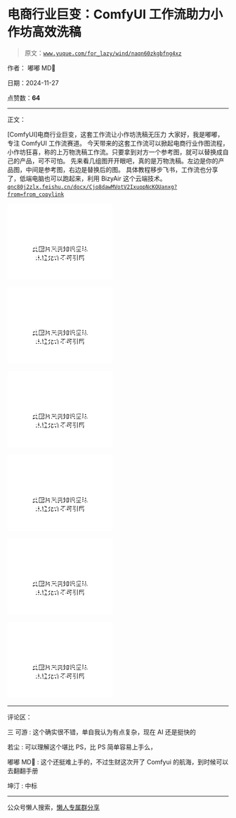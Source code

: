 # 电商行业巨变：ComfyUI 工作流助力小作坊高效洗稿

> 原文：[`www.yuque.com/for_lazy/wind/naqn60zkgbfng4xz`](https://www.yuque.com/for_lazy/wind/naqn60zkgbfng4xz)

作者： 嘟嘟 MD🔫

日期：2024-11-27

点赞数：**64**

* * *

正文：

[ComfyUI]电商行业巨变，这套工作流让小作坊洗稿无压力 大家好，我是嘟嘟，专注 ComfyUI 工作流赛道。​ ​
今天带来的这套工作流可以掀起电商行业作图流程，小作坊狂喜，称的上万物洗稿工作流。​ 只要拿到对方一个参考图，就可以替换成自己的产品，可不可怕。​ ​
先来看几组图开开眼吧，真的是万物洗稿。​ 左边是你的产品图，中间是参考图，右边是替换后的图。
具体教程移步飞书，工作流也分享了，低端电脑也可以跑起来，利用 BizyAir 这个云端技术。 [`qnc80j2zlx.feishu.cn/docx/Cjo8dawMVotV2IxuopNcKOUanxg?from=from_copylink`](https://qnc80j2zlx.feishu.cn/docx/Cjo8dawMVotV2IxuopNcKOUanxg?from=from_copylink)

![](img/0d8287773441a148d720c004d55b48cd.png "None")

![](img/8693164fa0e6c11e1dd54e3da71b494b.png "None")

![](img/22e69a9e716ac3129c5f45e6d45bc1c4.png "None")

![](img/2cc3f24feb3798d6d2262a05621ffcfe.png "None")

![](img/fb0b2817385a0ae1fc8bcff478f824ec.png "None")

![](img/4c00e3f8c94f0f6f50a31716cd113861.png "None")

* * *

评论区：

三 可游 : 这个确实很不错，单自我认为有点复杂，现在 AI 还是挺快的

若尘 : 可以理解这个堪比 PS，比 PS 简单容易上手么，

嘟嘟 MD🔫 : 这个还挺难上手的，不过生财这次开了 Comfyui 的航海，到时候可以去翻翻手册

坤汀 : 中标

* * *

公众号懒人搜索，[懒人专属群分享](https://lazybook.fun/#/blog/group)